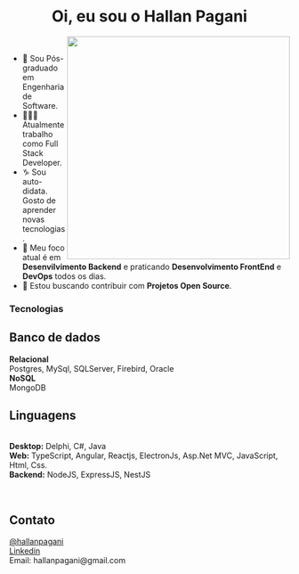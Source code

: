 <!-- Header -->
<h1 align="center">
   Oi, eu sou o Hallan Pagani 
</h1>

<img align='right' src="https://github.com/oHTGo/oHTGo/blob/main/images/coding.gif" width="400">
<br>

- 📓 Sou Pós-graduado em Engenharia de Software.
- 👨🏻‍💻 Atualmente trabalho como Full Stack Developer.
- ♑ Sou auto-didata. Gosto de aprender novas tecnologias.
- 🌱 Meu foco atual é em **Desenvilvimento Backend** e praticando **Desenvolvimento FrontEnd** e **DevOps** todos os dias.
- 💬 Estou buscando contribuir com **Projetos Open Source**.

<h3>Tecnologias</h3>
<h2>Banco de dados</h2>
<b>Relacional</b>
<br>Postgres, MySql, SQLServer, Firebird, Oracle
<br>
<b>NoSQL</b>
<br>MongoDB
<br>
<h2>Linguagens</h2>
<br><b>Desktop:</b> Delphi, C#, Java 
<br><b>Web:</b> TypeScript, Angular, Reactjs, ElectronJs, Asp.Net MVC, JavaScript, Html, Css.
<br><b>Backend:</b> NodeJS, ExpressJS, NestJS
</p>

<br>
</details>

<h2> Contato </h2>
<a href="https://www.instagram.com/hallanpagani/" target="_blank"> @hallanpagani </a>
<br>
<a href="https://br.linkedin.com/in/hallan-pagani-bb635743" target="_blank"> Linkedin </a>
<br>
Email: hallanpagani@gmail.com 


